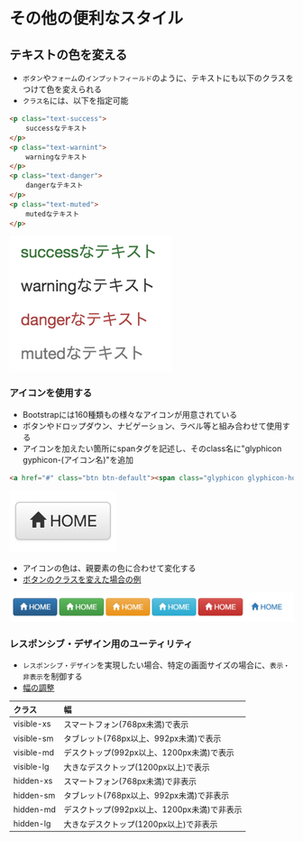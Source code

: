 # その他の便利なスタイル

## テキストの色を変える

* `ボタン`や`フォーム`の`インプットフィールド`のように、テキストにも以下のクラスをつけて色を変えられる
* `クラス名`には、以下を指定可能

```html
<p class="text-success">
    successなテキスト
</p>
<p class="text-warnint">
    warningなテキスト
</p>
<p class="text-danger">
    dangerなテキスト
</p>
<p class="text-muted">
    mutedなテキスト
</p>
```

![bootstrap_49](image/bootstrap_049.png)

### アイコンを使用する

* Bootstrapには160種類もの様々なアイコンが用意されている
* ボタンやドロップダウン、ナビゲーション、ラベル等と組み合わせて使用する
* アイコンを加えたい箇所にspanタグを記述し、そのclass名に"glyphicon gyphicon-(アイコン名)"を追加

```html
<a href="#" class="btn btn-default"><span class="glyphicon glyphicon-home"></span> HOME</a>
```

![bootstrap_50](image/bootstrap_050.png)

* アイコンの色は、親要素の色に合わせて変化する
* [ボタンのクラスを変えた場合の例](glyphicon.html)

![bootstrap_51](image/bootstrap_051.png)

### レスポンシブ・デザイン用のユーティリティ

* `レスポンシブ・デザイン`を実現したい場合、特定の画面サイズの場合に、`表示・非表示`を制御する
* [幅の調整](width.html)

| クラス | 幅 |
|:----|:----|
| visible-xs | スマートフォン(768px未満)で表示 |
| visible-sm | タブレット(768px以上、992px未満)で表示 |
| visible-md | デスクトップ(992px以上、1200px未満)で表示 |
| visible-lg | 大きなデスクトップ(1200px以上)で表示 |
| hidden-xs | スマートフォン(768px未満)で非表示 |
| hidden-sm | タブレット(768px以上、992px未満)で非表示 |
| hidden-md | デスクトップ(992px以上、1200px未満)で非表示 |
| hidden-lg | 大きなデスクトップ(1200px以上)で非表示 |

